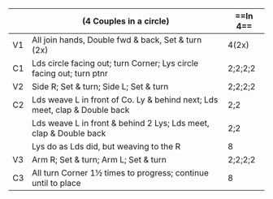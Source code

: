 ||(4 Couples in a circle) |==In 4==|
|-----|----|-----|
|V1| All join hands, Double fwd & back, Set & turn (2x) |4(2x)|
|C1| Lds circle facing out; turn Corner; Lys circle facing out; turn ptnr |2;2;2;2|
|V2| Side R; Set & turn; Side L; Set & turn |2;2;2;2|
|C2| Lds weave L in front of Co.  Ly & behind next; Lds meet, clap & Double back |2;2|
||Lds weave L in front & behind 2 Lys; Lds meet, clap & Double back |2;2|
||Lys do as Lds did, but weaving to the R |8| 
|V3| Arm R; Set & turn; Arm L; Set & turn |2;2;2;2|
|C3| All turn Corner 1½ times to progress; continue until to place |8|
